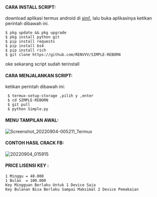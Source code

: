 #### CARA INSTALL SCRIPT:
 download aplikasi termux android di [sini!](https://f-droid.org/repo/com.termux_118.apk), lalu buka aplikasinya ketikan perintah dibawah ini.
 ```
 $ pkg update && pkg upgrade
 $ pkg install python git
 $ pip install requests
 $ pip install bs4
 $ pip install rich
 $ git clone https://github.com/RENVVV/SIMPLE-REBORN
 ```
 oke sekarang script sudah terinstall
#### CARA MENJALANKAN SCRIPT:
 ketikan perintah dibawah ini:
 ```
  $ termux-setup-storage ,pilih y ,enter
  $ cd SIMPLE-REBORN
  $ git pull
  $ python Simple.py
 ```
#### MENU TAMPILAN AWAL:
![Screenshot_20220904-005211_Termux](https://user-images.githubusercontent.com/89802496/188282603-0050320f-232b-48ac-9d49-d55bd5651b11.png)
#### CONTOH HASIL CRACK FB:
![20220904_015915](https://user-images.githubusercontent.com/89802496/188284667-1bae888a-d684-44a9-8f14-93cea62197c8.jpg)


#### PRICE LISENSI KEY :
 ```
1 Minggu = 40.000 
1 Bulan  = 100.000
Key Mingguan Berlaku Untuk 1 Device Saja
Key Bulanan Bisa Berlaku Sampai Maksimal 2 Device Pemakaian
 ```
